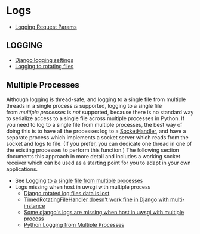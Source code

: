 # Logs

* [Logging Request Params](logging-request-params.md)


## LOGGING

* [Django logging settings](https://gist.github.com/st4lk/6725777)
* [Logging to rotating files](https://djangosnippets.org/snippets/2980/)


## Multiple Processes

Although logging is thread-safe, and logging to a single file from multiple threads in a single process *is* supported, logging to a single file from *multiple processes* is *not* supported, because there is no standard way to serialize access to a single file across multiple processes in Python. If you need to log to a single file from multiple processes, the best way of doing this is to have all the processes log to a [SocketHandler](https://docs.python.org/2.6/library/logging.html#logging.SocketHandler), and have a separate process which implements a socket server which reads from the socket and logs to file. (If you prefer, you can dedicate one thread in one of the existing processes to perform this function.) The following section documents this approach in more detail and includes a working socket receiver which can be used as a starting point for you to adapt in your own applications.

* See [Logging to a single file from multiple processes](https://docs.python.org/2/howto/logging-cookbook.html#logging-to-a-single-file-from-multiple-processes)
* Logs missing when host in uwsgi with multiple process
  * [Django rotated log files data is lost](http://stackoverflow.com/questions/32896314/django-rotated-log-files-data-is-lost)
  * [TimedRotatingFileHandler doesn't work fine in Django with multi-instance](http://stackoverflow.com/questions/18840785/timedrotatingfilehandler-doesnt-work-fine-in-django-with-multi-instance)
  * [Some django's logs are missing when host in uwsgi with multiple process](http://stackoverflow.com/questions/9206802/some-djangos-logs-are-missing-when-host-in-uwsgi-with-multiple-process)
  * [Python Logging from Multiple Processes](http://thinlight.org/2011/08/10/python-logging-from-multiple-processes/)
